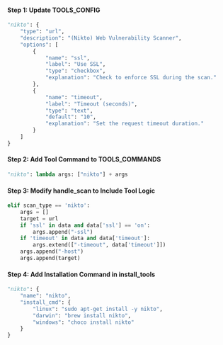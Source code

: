 #### Step 1: Update TOOLS_CONFIG

```python
"nikto": {
    "type": "url",
    "description": "(Nikto) Web Vulnerability Scanner",
    "options": [
        {
            "name": "ssl",
            "label": "Use SSL",
            "type": "checkbox",
            "explanation": "Check to enforce SSL during the scan."
        },
        {
            "name": "timeout",
            "label": "Timeout (seconds)",
            "type": "text",
            "default": "10",
            "explanation": "Set the request timeout duration."
        }
    ]
}
```

#### Step 2: Add Tool Command to TOOLS_COMMANDS

```python
"nikto": lambda args: ["nikto"] + args
```

#### Step 3: Modify handle_scan to Include Tool Logic

```python
elif scan_type == 'nikto':
    args = []
    target = url
    if 'ssl' in data and data['ssl'] == 'on':
        args.append("-ssl")
    if 'timeout' in data and data['timeout']:
        args.extend(["-timeout", data['timeout']])
    args.append("-host")
    args.append(target)
```

#### Step 4: Add Installation Command in install_tools

```python
"nikto": {
    "name": "nikto",
    "install_cmd": {
        "linux": "sudo apt-get install -y nikto",
        "darwin": "brew install nikto",
        "windows": "choco install nikto"
    }
}
```
